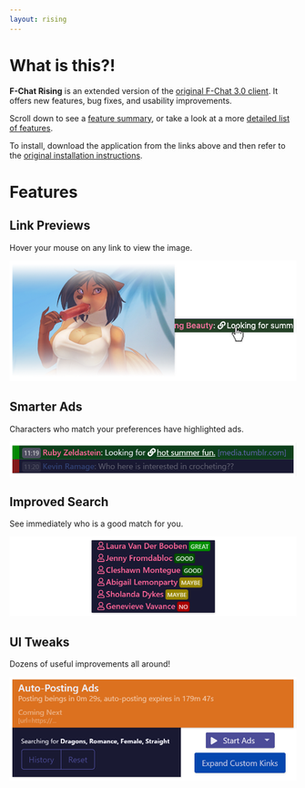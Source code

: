 ```yaml
---
layout: rising
---
```


# What is this?!

**F-Chat Rising** is an extended version of the [original F-Chat 3.0 client](https://wiki.f-list.net/F-Chat_3.0). It offers new features, bug fixes, and usability improvements.

Scroll down to see a [feature summary](#link-previews), or take a look at a more [detailed list of features](https://github.com/mrstallion/flist-rising/blob/master/readme.md#key-differences).

To install, download the application from the links above and then refer to the [original installation instructions](https://wiki.f-list.net/F-Chat_3.0/Installation).
 

# Features

## Link Previews
Hover your mouse on any link to view the image.

![Smarter Ads](assets/images/link-preview.png)


## Smarter Ads
Characters who match your preferences have highlighted ads.

![Smarter Ads](assets/images/smarter-ads.png)


## Improved Search
See immediately who is a good match for you.

![Improved Search](assets/images/improved-search.png)


## UI Tweaks
Dozens of useful improvements all around!

![UI Tweaks](assets/images/ui-tweaks.png)
